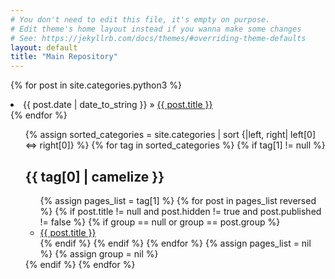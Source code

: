```yaml
---
# You don't need to edit this file, it's empty on purpose.
# Edit theme's home layout instead if you wanna make some changes
# See: https://jekyllrb.com/docs/themes/#overriding-theme-defaults
layout: default
title: "Main Repository"
---
```


{% for post in site.categories.python3 %}
<li><span>{{ post.date | date_to_string }}</span> » <a href="{{ post.url }}" title="{{ post.title }}">{{ post.title }}</a></li>
{% endfor %}
<ul class="posts">
{% assign sorted_categories = site.categories | sort {|left, right| left[0] <=> right[0]} %}
{% for tag in sorted_categories %}
  {% if tag[1] != null %}
  <h2 class='tag' id="{{ tag[0] }}">{{ tag[0] | camelize }}</h2>
  <ul class="post-list">
    {% assign pages_list = tag[1] %}
    {% for post in pages_list reversed %}
      {% if post.title != null and post.hidden != true and post.published != false %}
      {% if group == null or group == post.group %}
      <li><a href="{{ site.url }}{{ post.url }}">
          <!--<span class="entry-date"><time datetime="{{ post.date | date_to_xmlschema }}" itemprop="datePublished">{{ post.date | date: "%B %d, %Y" }}</time></span>
          &bull;-->
          {{ post.title }}
        </a></li>
      {% endif %}
      {% endif %}
    {% endfor %}
    {% assign pages_list = nil %}
    {% assign group = nil %}
  </ul>
  {% endif %}
{% endfor %}
</ul>


